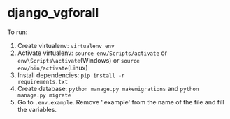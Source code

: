 # django_vgforall
To run:
1. Create virtualenv: <code>virtualenv env</code>
2. Activate virtualenv: <code>source env/Scripts/activate</code> or <code>env\Scripts\activate</code>(Windows) or <code>source env/bin/activate</code>(Linux)
3. Install dependencies: <code>pip install -r requirements.txt</code>
4. Create database: <code>python manage.py makemigrations</code> and <code>python manage.py migrate</code>
5. Go to <code>.env.example</code>. Remove '.example' from the name of the file and fill the variables.
